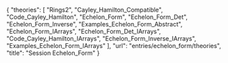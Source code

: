 {
    "theories": [
        "Rings2",
        "Cayley_Hamilton_Compatible",
        "Code_Cayley_Hamilton",
        "Echelon_Form",
        "Echelon_Form_Det",
        "Echelon_Form_Inverse",
        "Examples_Echelon_Form_Abstract",
        "Echelon_Form_IArrays",
        "Echelon_Form_Det_IArrays",
        "Code_Cayley_Hamilton_IArrays",
        "Echelon_Form_Inverse_IArrays",
        "Examples_Echelon_Form_IArrays"
    ],
    "url": "entries/echelon_form/theories",
    "title": "Session Echelon_Form"
}